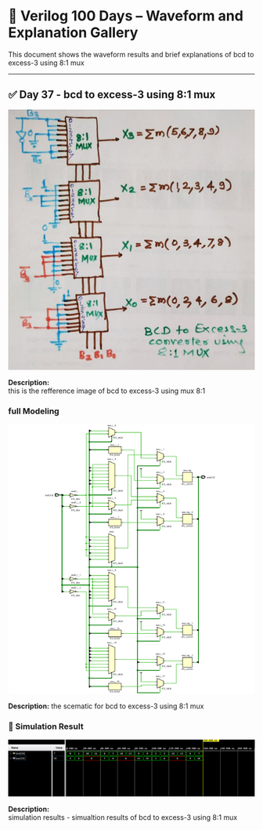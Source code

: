 
# 📘 Verilog 100 Days – Waveform and Explanation Gallery

This document shows the waveform results and brief explanations of bcd to excess-3 using 8:1 mux

---

## ✅ Day 37 -  bcd to excess-3 using 8:1 mux

 

![bcd to excess-3 using 8:1 mux](./images/referrence.png)

**Description:**  
  this is the refference image of bcd to excess-3 using mux 8:1



###  full Modeling

![bcd to excess-3 using 8:1 mux](./images/bcd_schematic.png)

**Description:** 
  the  scematic for bcd to excess-3 using 8:1 mux


### 🔬 Simulation Result

![Simulation Waveform](./images/bcd_sim.png)

**Description:**  
simulation results - 
simualtion results of bcd to excess-3 using 8:1 mux
